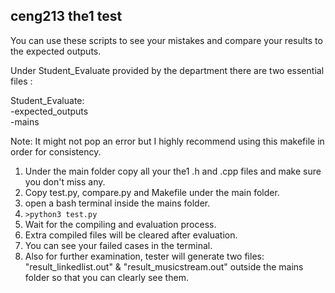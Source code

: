 ## ceng213 the1 test

You can use these scripts to see your mistakes and compare your results to the expected outputs.

Under Student_Evaluate provided by the department there are two essential files :  
  
Student_Evaluate:  
    -expected_outputs  
    -mains  
    
Note: It might not pop an error but I highly recommend using this makefile in order for consistency.

1. Under the main folder copy all your the1 .h and .cpp files and make sure you don't miss any.
2. Copy test.py, compare.py and Makefile under the main folder.
3. open a bash terminal inside the mains folder.
4. ```>python3 test.py``` 
5. Wait for the compiling and evaluation process.
6. Extra compiled files will be cleared after evaluation.
7. You can see your failed cases in the terminal.
8. Also for further examination, tester will generate two files: "result_linkedlist.out" & "result_musicstream.out" outside 
the mains folder so that you can clearly see them.

